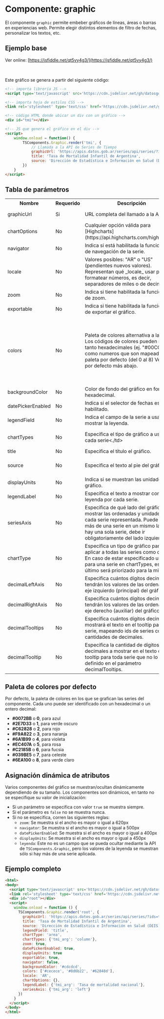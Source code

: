 # Componente: graphic

El componente `graphic` permite embeber gráficos de líneas, áreas o barras en experiencias web. Permite elegir distintos elementos de filtro de fechas, personalizar los textos, etc.

## Ejemplo base
Ver online: [https://jsfiddle.net/qt5vy4g3/](https://jsfiddle.net/qt5vy4g3/)

<script type='text/javascript' src='https://cdn.jsdelivr.net/gh/datosgobar/series-tiempo-ar-explorer@ts_components_2.6.7/dist/js/components.js'></script>
<link rel='stylesheet' type='text/css' href='https://cdn.jsdelivr.net/gh/datosgobar/series-tiempo-ar-explorer@ts_components_2.6.7/dist/css/components.css'/>

<div id="tmi"></div>

<script>
    window.onload = function() {
        TSComponents.Graphic.render('tmi', {
            graphicUrl: 'https://apis.datos.gob.ar/series/api/series/?ids=tmi_arg',
            title: 'Tasa de Mortalidad Infantil de Argentina',
            source: 'Dirección de Estadística e Información en Salud (DEIS). Secretaría de Gobierno de Salud'
        })
    }
</script>

<br>
<br>
Este gráfico se genera a partir del siguiente código:
<br>

```html
<!-- importa librería JS -->
<script type='text/javascript' src='https://cdn.jsdelivr.net/gh/datosgobar/series-tiempo-ar-explorer@ts_components_2.6.7/dist/js/components.js'></script>

<!-- importa hoja de estilos CSS -->
<link rel='stylesheet' type='text/css' href='https://cdn.jsdelivr.net/gh/datosgobar/series-tiempo-ar-explorer@ts_components_2.6.7/dist/css/components.css'/>

<!-- código HTML donde ubicar un div con un gráfico -->
<div id="tmi"></div>

<!-- JS que genera el gráfico en el div -->
<script>
    window.onload = function() {
        TSComponents.Graphic.render('tmi', {
            // Llamada a la API de Series de Tiempo
            graphicUrl: 'https://apis.datos.gob.ar/series/api/series/?ids=tmi_arg',
            title: 'Tasa de Mortalidad Infantil de Argentina',
            source: 'Dirección de Estadística e Información en Salud (DEIS). Secretaría de Gobierno de Salud'
        })
    }
</script>
```

## Tabla de parámetros

<table>
    <tr>
        <th>Nombre</th>
        <th>Requerido</th>
        <th>Descripción</th>
        <th>Tipo</th>
        <th>Default</th>
        <th>Ejemplos</th>
    </tr>
    <tr>
        <td>graphicUrl</td>
        <td>Si</td>
        <td>URL completa del llamado a la API.</td>
        <td>string</td>
        <td>Ninguno</td>
        <td>https://apis.datos.gob.ar/series/api/series/?ids=tmi_arg</td>
    </tr>
    <tr>
        <td>chartOptions</td>
        <td>No</td>
        <td>Cualquier opción válida para [Highcharts](https://api.highcharts.com/highcharts/).</td>
        <td>object</td>
        <td>{}</td>
        <td></td>
    </tr>
    <tr>
        <td>navigator</td>
        <td>No</td>
        <td>Indica si está habilitada la funcionalidad de navegación de la serie.</td>
        <td>boolean</td>
        <td>Dinámico</td>
        <td>true / false</td>
    </tr>
    <tr>
        <td>locale</td>
        <td>No</td>
        <td>Valores posibles: "AR" o "US" (pendientes nuevos valores). Representan qué _locale_ usar para formatear números, es decir, separadores de miles o de decimales.</td>
        <td>string</td>
        <td>AR</td>
        <td>AR o US</td>
    </tr>
    <tr>
        <td>zoom</td>
        <td>No</td>
        <td>Indica si tiene habilitada la funcionalidad de zoom.</td>
        <td>boolean</td>
        <td>Dinámico</td>
        <td>true / false</td>
    </tr>
    <tr>
        <td>exportable</td>
        <td>No</td>
        <td>Indica si tiene habilitada la funcionalidad de exportar el gráfico.</td>
        <td>boolean</td>
        <td>Dinámico</td>
        <td>true / false</td>
    </tr>
    <tr>
        <td>colors</td>
        <td>No</td>
        <td>Paleta de colores alternativa a la default. Los códigos de colores pueden ser tanto hexadecimales (ej. "#00CC44") como numeros que son mapeados a la paleta por defecto (del 0 al 8) Ver paleta por defecto más abajo.</td>
        <td>list</td>
        <td>["#0072BB", "#2E7D33", "#C62828", "#F9A822", "#6A1B99", "#EC407A", "#C2185B", "#039BE5", "#6EA100"] [0, 1, 2, 3, 4, 5, 6, 7, 8]</td>
        <td>["#2E7D33", 2, "#F9A822"]</td>
    </tr>
    <tr>
        <td>backgroundColor</td>
        <td>No</td>
        <td>Color de fondo del gráfico en formato hexadecimal.</td>
        <td>string</td>
        <td>#cdcdcd</td>
        <td>#cdcdcd</td>
    </tr>
    <tr>
        <td>datePickerEnabled</td>
        <td>No</td>
        <td>Indica si el selector de fechas está habilitado.</td>
        <td>boolean</td>
        <td>Dinámica</td>
        <td>true / false</td>
    </tr>
    <tr>
        <td>legendField</td>
        <td>No</td>
        <td>Indica el campo de la serie a usar para mostrar la leyenda.</td>
        <td>string</td>
        <td>'title'</td>
        <td>"title", "description" o "id"</td>
    </tr>
    <tr>
        <td>chartTypes</td>
        <td>No</td>
        <td>Especifica el tipo de gráfico a usar para cada serie<./td>
        <td>object</td>
        <td>'line' para todas las series</td>
        <td>{'tmi_arg': 'column', 'tmi_02': 'line', 'tmi_06': 'area'}</td>
    </tr>
    <tr>
        <td>title</td>
        <td>No</td>
        <td>Especifica el título el gráfico.</td>
        <td>string</td>
        <td>Ninguno</td>
        <td>Tasa de Mortalidad Infantil de Argentina</td>
    </tr>
    <tr>
        <td>source</td>
        <td>No</td>
        <td>Especifica el texto al pie del gráfico.</td>
        <td>string</td>
        <td>Ninguno</td>
        <td>Dirección de Estadística e Información en Salud (DEIS). Secretaría de Gobierno de Salud</td>
    </tr>
    <tr>
        <td>displayUnits</td>
        <td>No</td>
        <td>Indica si se muestran las unidades del gráfico.</td>
        <td>boolean</td>
        <td>Dinámico</td>
        <td>true / false</td>
    </tr>
    <tr>
        <td>legendLabel</td>
        <td>No</td>
        <td>Especifica el texto a mostrar como leyenda por cada serie.</td>
        <td>object</td>
        <td>{}</td>
        <td>{'serie01': 'leyenda custom'}</td>
    </tr>
    <tr>
        <td>seriesAxis</td>
        <td>No</td>
        <td>Especifica de qué lado del gráfico mostrar las ordenadas y unidades de cada serie representada. Puede haber más de una serie en un mismo lado. Si hay una sola serie, debe ir obligatoriamente del lado izquierdo.</td>
        <td>object</td>
        <td>{}</td>
        <td>{'serie01': 'right',
             'serie02': 'left'}</td>
    </tr>
    <tr>
        <td>chartType</td>
        <td>No</td>
        <td>Especifica un tipo de gráfico para aplicar a todas las series como default. En caso de estar especificado un tipo para una serie en chartTypes, este último será priorizado para la misma.</td>
        <td>string</td>
        <td>'line'</td>
        <td>'line', 'area' o 'column'</td>
    </tr>
    </tr>
        <tr>
        <td>decimalLeftAxis</td>
        <td>No</td>
        <td>Especifica cuántos dígitos decimales tendrán los valores de las ordenadas del eje izquierdo (principal) del gráfico.</td>
        <td>int</td>
        <td>Ninguno</td>
        <td>6</td>
    </tr>
    </tr>
        <tr>
        <td>decimalRightAxis</td>
        <td>No</td>
        <td>Especifica cuántos dígitos decimales tendrán los valores de las ordenadas del eje derecho (auxiliar) del gráfico.</td>
        <td>int</td>
        <td>Ninguno</td>
        <td>0</td>
    </tr>
    <tr>
        <td>decimalTooltips</td>
        <td>No</td>
        <td>Especifica cuántos dígitos decimales mostrará el texto en el tooltip para cada serie, mapeando ids de series con cantidades de decimales.</td>
        <td>object</td>
        <td>Ninguno</td>
        <td>{'serie01': 4,
             'serie02': 1}</td>
    </tr>
    </tr>
        <tr>
        <td>decimalTooltip</td>
        <td>No</td>
        <td>Especifica la cantidad de dígitos decimales a mostrar en el texto del tooltip para toda serie que no lo haya definido en el parámetro decimalTooltips.</td>
        <td>int</td>
        <td>Ninguno</td>
        <td>3</td>
    </tr>
</table>

## Paleta de colores por defecto

Por defecto, la paleta de colores en los que se grafican las series del componente. Cada uno puede ser identificado con un hexadecimal o un entero decimal:

* **#0072BB** o **0**, para azul
* **#2E7D33** o **1**, para verde oscuro
* **#C62828** o **2**, para rojo
* **#F9A822** o **3**, para naranja
* **#6A1B99** o **4**, para violeta
* **#EC407A** o **5**, para rosa
* **#C2185B** o **6**, para fucsia
* **#039BE5** o **7**, para celeste
* **#6EA100** o **8**, para verde claro

## Asignación dinámica de atributos

Varios componentes del gráfico se muestran/ocultan dinámicamente dependiendo de su tamaño. Los componentes son dinámicos, en tanto no se especifique su valor de inicialización:

* Si un parámetro se especifica con valor `true` se muestra siempre.
* Si el parámetro es `false` no se muestra nunca.
* Si no se especifica, corren las siguientes reglas:
    - `zoom`: Se muestra si el ancho es mayor o igual a 620px
    - `navigator`: Se muestra si el ancho es mayor o igual a 500px
    - `datePickerEnabled`: Se muestra si el ancho es mayor o igual a 400px
    - `displayUnits`: Se muestra si el ancho es mayor o igual a 450px
    - `leyenda`: Este no es un campo que se pueda ocultar mediante la API de `TSComponents.Graphic`, pero los valores de la leyenda se muestran sólo si hay más de una serie aplicada.

## Ejemplo completo

```html
<html>
<body>
  <script type='text/javascript' src='https://cdn.jsdelivr.net/gh/datosgobar/series-tiempo-ar-explorer@ts_components_2.6.7/dist/js/components.js'></script>
  <link rel='stylesheet' type='text/css' href='https://cdn.jsdelivr.net/gh/datosgobar/series-tiempo-ar-explorer@ts_components_2.6.7/dist/css/components.css'/>
  <div id="root"></div>
  <script>
    window.onload = function () {
      TSComponents.Graphic.render('root', {
        graphicUrl: 'https://apis.datos.gob.ar/series/api/series/?ids=tmi_arg',
        title: 'Tasa de Mortalidad Infantil de Argentina',
        source: 'Dirección de Estadística e Información en Salud (DEIS). Secretaría de Gobierno de Salud',
        legendField: 'title',
        chartType: 'area',
        chartTypes: {'tmi_arg': 'column'},
        zoom: true,
        datePickerEnabled: true,
        displayUnits: true
        exportable: true,
        navigator: false,
        backgroundColor: '#cdcdcd',
        colors: ['#cecece', '#8d6b22', '#62848d'],
        locale: 'AR',
        chartOptions: {},
        legendLabel: {'tmi_arg': 'Tasa de mortalidad nacional'},
        seriesAxis: {'tmi_arg': 'left'}
      })
    }
  </script>
</body>
</html>
```



